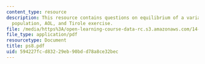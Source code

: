 ```yaml
---
content_type: resource
description: This resource contains questions on equilibrium of a variant, revenue,
  population, AOL, and Tirole exercise.
file: /media/https%3A/open-learning-course-data-rc.s3.amazonaws.com/14-271-industrial-organization-i-fall-2005/594227fcd83229eb90bdd78a8ce32bec_ps8.pdf
file_type: application/pdf
resourcetype: Document
title: ps8.pdf
uid: 594227fc-d832-29eb-90bd-d78a8ce32bec
---
```

